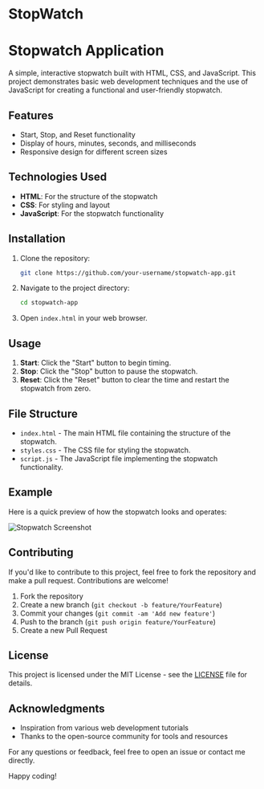 # StopWatch
# Stopwatch Application

A simple, interactive stopwatch built with HTML, CSS, and JavaScript. This project demonstrates basic web development techniques and the use of JavaScript for creating a functional and user-friendly stopwatch.

## Features

- Start, Stop, and Reset functionality
- Display of hours, minutes, seconds, and milliseconds
- Responsive design for different screen sizes

## Technologies Used

- **HTML**: For the structure of the stopwatch
- **CSS**: For styling and layout
- **JavaScript**: For the stopwatch functionality

## Installation

1. Clone the repository:

    ```bash
    git clone https://github.com/your-username/stopwatch-app.git
    ```

2. Navigate to the project directory:

    ```bash
    cd stopwatch-app
    ```

3. Open `index.html` in your web browser.

## Usage

1. **Start**: Click the "Start" button to begin timing.
2. **Stop**: Click the "Stop" button to pause the stopwatch.
3. **Reset**: Click the "Reset" button to clear the time and restart the stopwatch from zero.

## File Structure

- `index.html` - The main HTML file containing the structure of the stopwatch.
- `styles.css` - The CSS file for styling the stopwatch.
- `script.js` - The JavaScript file implementing the stopwatch functionality.

## Example

Here is a quick preview of how the stopwatch looks and operates:

![Stopwatch Screenshot](link-to-your-screenshot.png)

## Contributing

If you'd like to contribute to this project, feel free to fork the repository and make a pull request. Contributions are welcome!

1. Fork the repository
2. Create a new branch (`git checkout -b feature/YourFeature`)
3. Commit your changes (`git commit -am 'Add new feature'`)
4. Push to the branch (`git push origin feature/YourFeature`)
5. Create a new Pull Request

## License

This project is licensed under the MIT License - see the [LICENSE](LICENSE) file for details.

## Acknowledgments

- Inspiration from various web development tutorials
- Thanks to the open-source community for tools and resources

For any questions or feedback, feel free to open an issue or contact me directly.

Happy coding!
